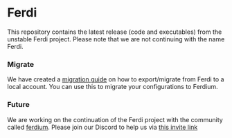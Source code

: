 # Ferdi
This repository contains the latest release (code and executables) from the unstable Ferdi project. Please note that we are not continuing with the name Ferdi.

### Migrate
We have created a [migration guide](MIGRATION.md) on how to export/migrate from Ferdi to a local account. You can use this to migrate your configurations to Ferdium.

### Future
We are working on the continuation of the Ferdi project with the community called [ferdium](https://github.com/ferdium/ferdium-app). Please join our Discord to help us via [this invite link](https://discord.gg/xpNTzgKmHM)
